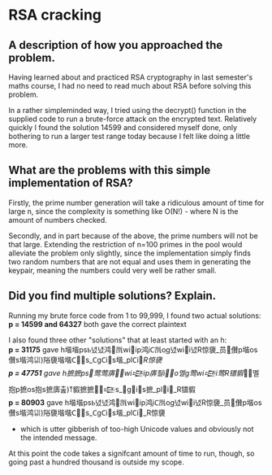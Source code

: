 # RSA cracking

## A description of how you approached the problem.
Having learned about and practiced RSA cryptography in last semester's maths course,
I had no need to read much about RSA before solving this problem.

In a rather simpleminded way, I tried using the decrypt() function in the supplied code
to run a brute-force attack on the encrypted text.
Relatively quickly I found the solution 14599 and considered myself done,
only bothering to run a larger test range today because I felt like doing a little more.

## What are the problems with this simple implementation of RSA?

Firstly, the prime number generation will take a ridiculous amount of time
for large n, since the complexity is something like O(N!)
\- where N is the amount of numbers checked.

Secondly, and in part because of the above, the prime numbers will not be that large.
Extending the restriction of n=100 primes in the pool would alleviate the problem only slightly,
since the implementation simply finds two random numbers that are not equal and uses them in generating the keypair,
meaning the numbers could very well be rather small.

## Did you find multiple solutions? Explain.
Running my brute force code from 1 to 99,999, I found two actual solutions:
**p = 14599 and 64327** both gave the correct plaintext

I also found three other "solutions" that at least started with an h:  
**p = 31175** gave h堦堦psⰓ녔녔鸿𖘺𗉁wi𒿘ip鸿֧i𑫂𗉁oֵg녔wi𒿘i녔R惊褏_员ֵ儧p堦os儧s堦鸿𘉉)䧍褏堦堦𑫂𒿘s_𑫂g𑫂i𖘺s堦_pl𑫂i𖘺_R惊褏  
**p = 47751** gave h摭摭ps莺莺㢅𔮫wi𒎑ip㢅틜i𔨝𔮫o멜g莺wi𒎑i莺R镨貑_𖴳멜抱p摭os抱s摭㢅춢)𐀵貑摭摭𔨝𖴳𒎑s_𔨝g𔨝is摭_pl𔨝i_R镨貑  
**p = 80903** gave h堦堦psⰓ녔녔鸿𖘺𗉁wi𒿘ip鸿֧i𑫂𗉁oֵg녔wi𒿘i녔R惊褏_员ֵ儧p堦os儧s堦鸿𘉉)䧍褏堦堦𑫂𒿘s_𑫂g𑫂i𖘺s堦_pl𑫂i𖘺_R惊褏  
- which is utter gibberish of too-high Unicode values and obviously not the intended message.

At this point the code takes a signifcant amount of time to run, though,
so going past a hundred thousand is outside my scope.
